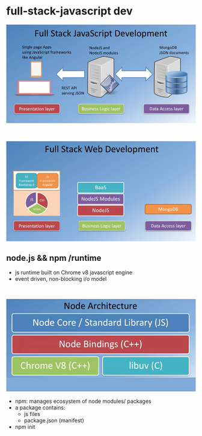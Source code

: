 # full-stack-javascript dev

![](images/full-stack-javascript-development.png)

<br/>

![](images/full-stack.png)


## node.js && npm  /runtime

- js runtime built on Chrome v8 javascript engine
- event driven, non-blocking i/o model

<br/>

![](images/node-architecture.png)

- npm: manages ecosystem of node modules/ packages
- a package contains:
  + js files
  + package.json (manifest)
- npm init



